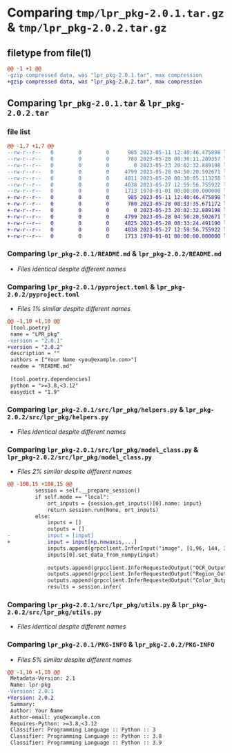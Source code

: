 # Comparing `tmp/lpr_pkg-2.0.1.tar.gz` & `tmp/lpr_pkg-2.0.2.tar.gz`

## filetype from file(1)

```diff
@@ -1 +1 @@
-gzip compressed data, was "lpr_pkg-2.0.1.tar", max compression
+gzip compressed data, was "lpr_pkg-2.0.2.tar", max compression
```

## Comparing `lpr_pkg-2.0.1.tar` & `lpr_pkg-2.0.2.tar`

### file list

```diff
@@ -1,7 +1,7 @@
--rw-r--r--   0        0        0      985 2023-05-11 12:40:46.475898 lpr_pkg-2.0.1/README.md
--rw-r--r--   0        0        0      780 2023-05-28 08:30:11.289357 lpr_pkg-2.0.1/pyproject.toml
--rw-r--r--   0        0        0        0 2023-05-23 20:02:32.889198 lpr_pkg-2.0.1/src/lpr_pkg/__init__.py
--rw-r--r--   0        0        0     4799 2023-05-28 04:50:20.502671 lpr_pkg-2.0.1/src/lpr_pkg/helpers.py
--rw-r--r--   0        0        0     4811 2023-05-28 08:30:05.113258 lpr_pkg-2.0.1/src/lpr_pkg/model_class.py
--rw-r--r--   0        0        0     4038 2023-05-27 12:59:56.755922 lpr_pkg-2.0.1/src/lpr_pkg/utils.py
--rw-r--r--   0        0        0     1713 1970-01-01 00:00:00.000000 lpr_pkg-2.0.1/PKG-INFO
+-rw-r--r--   0        0        0      985 2023-05-11 12:40:46.475898 lpr_pkg-2.0.2/README.md
+-rw-r--r--   0        0        0      780 2023-05-28 08:33:35.671172 lpr_pkg-2.0.2/pyproject.toml
+-rw-r--r--   0        0        0        0 2023-05-23 20:02:32.889198 lpr_pkg-2.0.2/src/lpr_pkg/__init__.py
+-rw-r--r--   0        0        0     4799 2023-05-28 04:50:20.502671 lpr_pkg-2.0.2/src/lpr_pkg/helpers.py
+-rw-r--r--   0        0        0     4825 2023-05-28 08:33:24.491190 lpr_pkg-2.0.2/src/lpr_pkg/model_class.py
+-rw-r--r--   0        0        0     4038 2023-05-27 12:59:56.755922 lpr_pkg-2.0.2/src/lpr_pkg/utils.py
+-rw-r--r--   0        0        0     1713 1970-01-01 00:00:00.000000 lpr_pkg-2.0.2/PKG-INFO
```

### Comparing `lpr_pkg-2.0.1/README.md` & `lpr_pkg-2.0.2/README.md`

 * *Files identical despite different names*

### Comparing `lpr_pkg-2.0.1/pyproject.toml` & `lpr_pkg-2.0.2/pyproject.toml`

 * *Files 1% similar despite different names*

```diff
@@ -1,10 +1,10 @@
 [tool.poetry]
 name = "LPR_pkg"
-version = "2.0.1"
+version = "2.0.2"
 description = ""
 authors = ["Your Name <you@example.com>"]
 readme = "README.md"
 
 [tool.poetry.dependencies]
 python = ">=3.8,<3.12"
 easydict = "1.9"
```

### Comparing `lpr_pkg-2.0.1/src/lpr_pkg/helpers.py` & `lpr_pkg-2.0.2/src/lpr_pkg/helpers.py`

 * *Files identical despite different names*

### Comparing `lpr_pkg-2.0.1/src/lpr_pkg/model_class.py` & `lpr_pkg-2.0.2/src/lpr_pkg/model_class.py`

 * *Files 2% similar despite different names*

```diff
@@ -108,15 +108,15 @@
         session = self.__prepare_session()
         if self.mode == "local":
             ort_inputs = {session.get_inputs()[0].name: input}
             return session.run(None, ort_inputs)
         else:
             inputs = []
             outputs = []
-            input = [input]
+            input = input[np.newaxis,...]
             inputs.append(grpcclient.InferInput("image", [1,96, 144, 3], "FP32"))
             inputs[0].set_data_from_numpy(input)
 
             outputs.append(grpcclient.InferRequestedOutput("OCR_Output"))
             outputs.append(grpcclient.InferRequestedOutput("Region_Output"))
             outputs.append(grpcclient.InferRequestedOutput("Color_Output"))
             results = session.infer(
```

### Comparing `lpr_pkg-2.0.1/src/lpr_pkg/utils.py` & `lpr_pkg-2.0.2/src/lpr_pkg/utils.py`

 * *Files identical despite different names*

### Comparing `lpr_pkg-2.0.1/PKG-INFO` & `lpr_pkg-2.0.2/PKG-INFO`

 * *Files 5% similar despite different names*

```diff
@@ -1,10 +1,10 @@
 Metadata-Version: 2.1
 Name: lpr-pkg
-Version: 2.0.1
+Version: 2.0.2
 Summary: 
 Author: Your Name
 Author-email: you@example.com
 Requires-Python: >=3.8,<3.12
 Classifier: Programming Language :: Python :: 3
 Classifier: Programming Language :: Python :: 3.8
 Classifier: Programming Language :: Python :: 3.9
```

